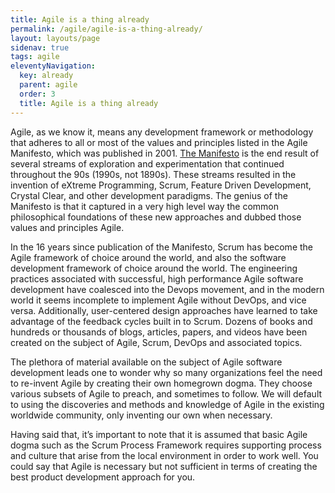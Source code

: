 ```yaml
---
title: Agile is a thing already
permalink: /agile/agile-is-a-thing-already/
layout: layouts/page
sidenav: true
tags: agile
eleventyNavigation: 
  key: already
  parent: agile
  order: 3
  title: Agile is a thing already
---
```


Agile, as we know it, means any development framework or methodology that adheres to all or most of the values and principles listed in the Agile Manifesto, which was published in 2001. <a href="http://agilemanifesto.org/" target="_blank" class="usa-link usa-link--external">The Manifesto</a> is the end result of several streams of exploration and experimentation that continued throughout the 90s (1990s, not 1890s). These streams resulted in the invention of eXtreme Programming, Scrum, Feature Driven Development, Crystal Clear, and other development paradigms. The genius of the Manifesto is that it captured in a very high level way the common philosophical foundations of these new approaches and dubbed those values and principles Agile.

In the 16 years since publication of the Manifesto, Scrum has become the Agile framework of choice around the world, and also the software development framework of choice around the world. The engineering practices associated with successful, high performance Agile software development have coalesced into the Devops movement, and in the modern world it seems incomplete to implement Agile without DevOps, and vice versa. Additionally, user-centered design approaches have learned to take advantage of the feedback cycles built in to Scrum. Dozens of books and hundreds or thousands of blogs, articles, papers, and videos have been created on the subject of Agile, Scrum, DevOps and associated topics.

The plethora of material available on the subject of Agile software development leads one to wonder why so many organizations feel the need to re-invent Agile by creating their own homegrown dogma. They choose various subsets of Agile to preach, and sometimes to follow. We will default to using the discoveries and methods and knowledge of Agile in the existing worldwide community, only inventing our own when necessary.

Having said that, it’s important to note that it is assumed that basic Agile dogma such as the Scrum Process Framework requires supporting process and culture that arise from the local environment in order to work well. You could say that Agile is necessary but not sufficient in terms of creating the best product development approach for you.
